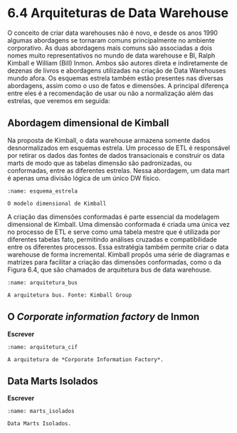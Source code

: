# 6.4 Arquiteturas de Data Warehouse

O conceito de criar data warehouses não é novo, e desde os anos 1990 algumas abordagens se tornaram comuns principalmente no ambiente corporativo. As duas abordagens mais comuns são associadas a dois nomes muito representativos no mundo de data warehouse e BI, Ralph Kimball e William (Bill) Inmon. Ambos são autores direta e indiretamente de dezenas de livros e abordagens utilizadas na criação de Data Warehouses mundo afora.  Os esquemas estrela também estão presentes nas diversas abordagens, assim como o uso de fatos e dimensões. A principal diferença entre eles é a recomendação de usar ou não a normalização além das estrelas, que veremos em seguida:

## Abordagem dimensional de Kimball

Na proposta de Kimball, o data warehouse armazena somente dados desnormalizados em esquemas estrela. Um processo de ETL é responsável por retirar os dados das fontes de dados transacionais e construir os data marts de modo que as tabelas dimensão são padronizadas, ou conformadas, entre as diferentes estrelas. Nessa abordagem, um data mart é apenas uma divisão lógica de um único DW físico.

```{figure} ../../../assets/img/modelo_dimensional.png
:name: esquema_estrela

O modelo dimensional de Kimball
```
A criação das dimensões conformadas é parte essencial da modelagem dimensional de Kimball. Uma dimensão conformada é criada uma única vez no processo de ETL e serve como uma tabela mestre que é utilizada por diferentes tabelas fato, permitindo análises cruzadas e compatibilidade entre os diferentes processos. Essa estratégia também permite criar o data warehouse de forma incremental. Kimball propôs uma série de diagramas e matrizes para facilitar a criação das dimensões conformadas, como o da Figura 6.4,  que são chamados de arquitetura bus de data warehouse.

```{figure} ../../../assets/img/arquitetura_bus.png
:name: arquitetura_bus

A arquitetura bus. Fonte: Kimball Group
```

## O *Corporate information factory* de Inmon

**Escrever**

```{figure} ../../../assets/img/arquitetura_cif.png
:name: arquitetura_cif

A arquitetura de *Corporate Information Factory*.
```

## Data Marts Isolados

**Escrever**

```{figure} ../../../assets/img/arquitetura_marts_isolados.png
:name: marts_isolados

Data Marts Isolados.
```